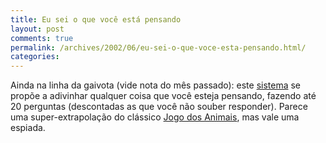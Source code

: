 ```yaml
---
title: Eu sei o que você está pensando
layout: post
comments: true
permalink: /archives/2002/06/eu-sei-o-que-voce-esta-pensando.html/
categories:
---
```

Ainda na linha da gaivota (vide nota do mês passado): este [sistema][1] se propõe a adivinhar qualquer coisa que você esteja pensando, fazendo até 20 perguntas (descontadas as que você não souber responder). Parece uma super-extrapolação do clássico <a href="http://www.weburbia.com/beast/" >Jogo dos Animais</a>, mas vale uma espiada.

 [1]: http://q.20q.net/